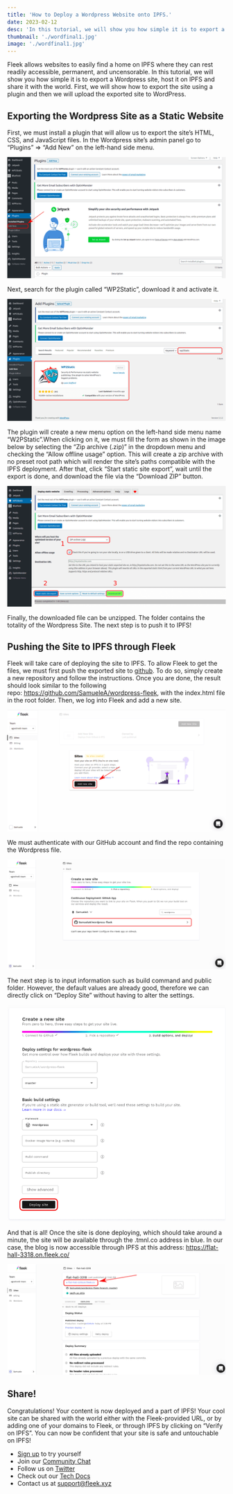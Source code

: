 ```yaml
---
title: 'How to Deploy a Wordpress Website onto IPFS.'
date: 2023-02-12
desc: 'In this tutorial, we will show you how simple it is to export a Wordpress site, host it on IPFS and share it with the world.'
thumbnail: './wordfinal1.jpg'
image: './wordfinal1.jpg'
---
```


Fleek allows websites to easily find a home on IPFS where they can rest readily accessible, permanent, and uncensorable. In this tutorial, we will show you how simple it is to export a Wordpress site, host it on IPFS and share it with the world. First, we will show how to export the site using a plugin and then we will upload the exported site to WordPress.

## **Exporting the Wordpress Site as a Static Website**

First, we must install a plugin that will allow us to export the site’s HTML, CSS, and JavaScript files. In the Wordpress site’s admin panel go to “Plugins” => “Add New” on the left-hand side menu.

![](./word2.png)

Next, search for the plugin called “WP2Static”, download it and activate it.

![](./word3.png)

The plugin will create a new menu option on the left-hand side menu name “W2PStatic”.When clicking on it, we must fill the form as shown in the image below by selecting the “Zip archive (.zip)” in the dropdown menu and checking the “Allow offline usage” option. This will create a zip archive with no preset root path which will render the site’s paths compatible with the IPFS deployment. After that, click “Start static site export”, wait until the export is done, and download the file via the “Download ZIP” button.

![](./word4.png)

Finally, the downloaded file can be unzipped. The folder contains the totality of the Wordpress Site. The next step is to push it to IPFS!

## **Pushing the Site to IPFS through Fleek**

Fleek will take care of deploying the site to IPFS. To allow Fleek to get the files, we must first push the exported site to [github](https://github.com/). To do so, simply create a new repository and follow the instructions. Once you are done, the result should look similar to the following repo: https://github.com/SamueleA/wordpress-fleek, with the index.html file in the root folder. Then, we log into Fleek and add a new site.

![](./word5.png)

We must authenticate with our GitHub account and find the repo containing the Wordpress file.

![](./word6.png)

The next step is to input information such as build command and public folder. However, the default values are already good, therefore we can directly click on “Deploy Site” without having to alter the settings.

![](./word7.png)

And that is all! Once the site is done deploying, which should take around a minute, the site will be available through the .tmnl.co address in blue. In our case, the blog is now accessible through IPFS at this address: https://flat-hall-3318.on.fleek.co/

![](./word8.png)

## **Share!**

Congratulations! Your content is now deployed and a part of IPFS! Your cool site can be shared with the world either with the Fleek-provided URL, or by adding one of your domains to Fleek, or through IPFS by clicking on “Verify on IPFS”. You can now be confident that your site is safe and untouchable on IPFS!

- [Sign up](https://app.fleek.xyz/) to try yourself
- Join our [Community Chat](https://discord.com/invite/fleek)
- Follow us on [Twitter](https://twitter.com/fleek)
- Check out our [Tech Docs](https://docs.fleek.xyz/)
- Contact us at support@fleek.xyz
